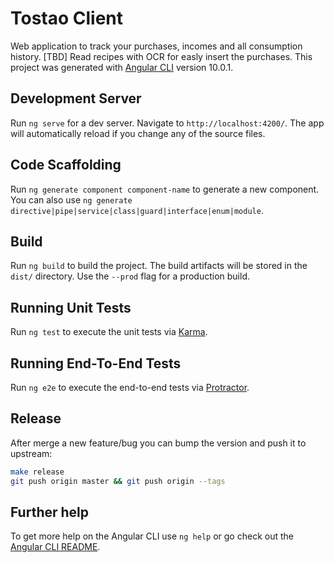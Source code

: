# Tostao Client
Web application to track your purchases, incomes and all consumption history.
[TBD] Read recipes with OCR for easly insert the purchases.
This project was generated with [Angular CLI] version 10.0.1.

## Development Server

Run `ng serve` for a dev server. Navigate to `http://localhost:4200/`.
The app will automatically reload if you change any of the source files.

## Code Scaffolding

Run `ng generate component component-name` to generate a new component.
You can also use `ng generate directive|pipe|service|class|guard|interface|enum|module`.

## Build

Run `ng build` to build the project. The build artifacts will be stored in the `dist/` directory.
Use the `--prod` flag for a production build.

## Running Unit Tests

Run `ng test` to execute the unit tests via [Karma].

## Running End-To-End Tests

Run `ng e2e` to execute the end-to-end tests via [Protractor].


## Release

After merge a new feature/bug you can bump the version and push it to upstream:

```sh
make release
git push origin master && git push origin --tags
```

## Further help

To get more help on the Angular CLI use `ng help` or go check out the [Angular CLI README].

[Angular CLI]:  https://github.com/angular/angular-cli
[Angular CLI README]: https://github.com/angular/angular-cli/blob/master/README.md
[Karma]: https://karma-runner.github.io
[Protractor]: http://www.protractortest.org/
